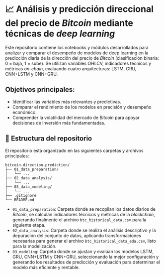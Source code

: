                                                                                          
# 📈 Análisis y predicción direccional del precio de *Bitcoin* mediante técnicas de *deep learning*

Este repositorio contiene los notebooks y módulos desarrollados para analizar y comparar el desempeño de modelos de deep learning en la predicción diaria de la dirección del precio de *Bitcoin* (clasificación binaria: 0 = baja, 1 = sube). Se utilizan variables OHLCV, indicadores técnicos y métricas *on-chain*, evaluando cuatro arquitecturas: LSTM, GRU, CNN+LSTM y CNN+GRU.

## Objetivos principales:
- Identificar las variables más relevantes y predictivas.
- Comparar el rendimiento de los modelos en precisión y desempeño económico.
- Comprender la volatilidad del mercado de *Bitcoin* para apoyar decisiones de inversión más fundamentadas.

## 📁 Estructura del repositorio

El repositorio está organizado en las siguientes carpetas y archivos principales:

```plaintext
bitcoin-direction-prediction/
├── 01_data_preparation/
│   └── ...
├── 02_data_analysis/
│   └── ...
├── 03_data_modeling/
│   └── ...
├── .gitignore
└── README.md
```

- `01_data_preparation`: Carpeta donde se recopilan los datos diarios de *Bitcoin*, se calculan indicadores técnicos y métricas de la *blockchain*, generando finalmente el archivo `btc_historical_data.csv` para la siguiente etapa.
- `02_data_analysis`: Carpeta donde se realiza el análisis descriptivo y la depuración del conjunto de datos, aplicando transformaciones necesarias para generar el archivo `btc_historical_data_eda.csv`, listo para la modelización.
- `03_modeling`: Carpeta donde se ajustan y evalúan los modelos LSTM, GRU, CNN+LSTM y CNN+GRU, seleccionando la mejor configuración y generando los resultados de predicción y evaluación para determinar el modelo más eficiente y rentable.